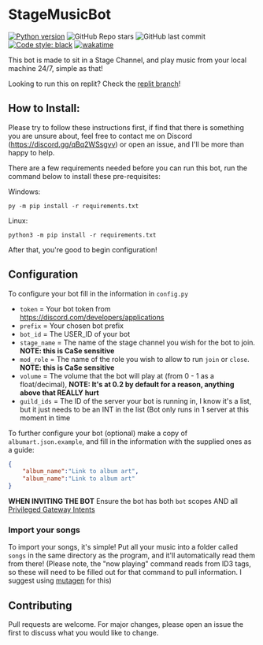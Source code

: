 # StageMusicBot

[![Python version](https://img.shields.io/badge/python-3.9-blue.svg)](https://python.org)
![GitHub Repo stars](https://img.shields.io/github/stars/BritishBenji/StageMusicBot)
![GitHub last commit](https://img.shields.io/github/last-commit/BritishBenji/StageMusicBot)
[![Code style: black](https://img.shields.io/badge/code%20style-black-000000.svg)](https://github.com/psf/black)
[![wakatime](https://wakatime.com/badge/github/BritishBenji/StageMusicBot.svg)](https://wakatime.com/badge/github/BritishBenji/StageMusicBot)

This bot is made to sit in a Stage Channel, and play music from your local machine 24/7, simple as that!

Looking to run this on replit? Check the [replit branch](https://github.com/BritishBenji/StageMusicBot/tree/replit)!

## How to Install: 

Please try to follow these instructions first, if find that there is something you are unsure about, feel free to contact me on Discord (https://discord.gg/qBq2WSsgvv) or open an issue, and I'll be more than happy to help.

There are a few requirements needed before you can run this bot, run the command below to install these pre-requisites:

Windows:
```
py -m pip install -r requirements.txt
```
Linux:
```
python3 -m pip install -r requirements.txt
```
After that, you're good to begin configuration!

## Configuration
To configure your bot fill in the information in `config.py`

- `token` = Your bot token from https://discord.com/developers/applications
- `prefix` = Your chosen bot prefix
- `bot_id` = The USER_ID of your bot
- `stage_name` = The name of the stage channel you wish for the bot to join. **NOTE: this is CaSe sensitive**
- `mod_role` = The name of the role you wish to allow to run `join` or `close`. **NOTE: this is CaSe sensitive**
- `volume` = The volume that the bot will play at (from 0 - 1 as a float/decimal), **NOTE: It's at 0.2 by default for a reason, anything above that REALLY hurt**
- `guild_ids` = The ID of the server your bot is running in, I know it's a list, but it just needs to be an INT in the list (Bot only runs in 1 server at this moment in time

To further configure your bot (optional) make a copy of `albumart.json.example`, and fill in the information with the supplied ones as a guide:

```json
{
    "album_name":"Link to album art",
    "album_name":"Link to album art"
}
```

**WHEN INVITING THE BOT**
Ensure the bot has both `bot` scopes AND all [Privileged Gateway Intents](https://discord.com/developers/docs/topics/gateway#gateway-intents)

### Import your songs

To import your songs, it's simple! Put all your music into a folder called `songs` in the same directory as the program, and it'll automatically read them from there! (Please note, the "now playing" command reads from ID3 tags, so these will need to be filled out for that command to pull information. I suggest using [mutagen](https://mutagen.readthedocs.io/) for this)

## Contributing
Pull requests are welcome. For major changes, please open an issue the first to discuss what you would like to change.
